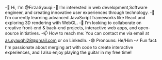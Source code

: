 -👋 Hi, I’m @FirzaSyauqi
-👀 I’m interested in web development,Software engineer, and creating innovative user experiences through technology.
-🌱 I’m currently learning advanced JavaScript frameworks like React and exploring 3D rendering with WebGL.
-💼 I’m looking to collaborate on creative front-end & back-end projects, interactive web apps, and open-source initiatives.
-📫 How to reach me: You can contact me via email at as.syauqhi28@gmail.com or on LinkedIn.
-😄 Pronouns: He/Him
-⚡ Fun fact: I'm passionate about merging art with code to create interactive experiences, and I also enjoy playing the guitar in my free time!

<!---
FirzaSyauqi/FirzaSyauqi is a ✨ special ✨ repository because its `README.md` (this file) appears on your GitHub profile.
You can click the Preview link to take a look at your changes.
--->
